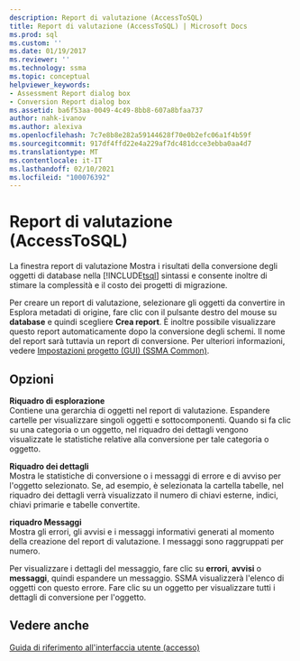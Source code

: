 ```yaml
---
description: Report di valutazione (AccessToSQL)
title: Report di valutazione (AccessToSQL) | Microsoft Docs
ms.prod: sql
ms.custom: ''
ms.date: 01/19/2017
ms.reviewer: ''
ms.technology: ssma
ms.topic: conceptual
helpviewer_keywords:
- Assessment Report dialog box
- Conversion Report dialog box
ms.assetid: ba6f53aa-0049-4c49-8bb8-607a8bfaa737
author: nahk-ivanov
ms.author: alexiva
ms.openlocfilehash: 7c7e8b8e282a59144628f70e0b2efc06a1f4b59f
ms.sourcegitcommit: 917df4ffd22e4a229af7dc481dcce3ebba0aa4d7
ms.translationtype: MT
ms.contentlocale: it-IT
ms.lasthandoff: 02/10/2021
ms.locfileid: "100076392"
---
```

# <a name="assessment-report-accesstosql"></a>Report di valutazione (AccessToSQL)
La finestra report di valutazione Mostra i risultati della conversione degli oggetti di database nella [!INCLUDE[tsql](../../includes/tsql-md.md)] sintassi e consente inoltre di stimare la complessità e il costo dei progetti di migrazione.  
  
Per creare un report di valutazione, selezionare gli oggetti da convertire in Esplora metadati di origine, fare clic con il pulsante destro del mouse su **database** e quindi scegliere **Crea report**. È inoltre possibile visualizzare questo report automaticamente dopo la conversione degli schemi. Il nome del report sarà tuttavia un report di conversione. Per ulteriori informazioni, vedere [Impostazioni progetto (GUI) (SSMA Common)](../sybase/project-settings-gui-sybasetosql.md).  
  
## <a name="options"></a>Opzioni  
**Riquadro di esplorazione**  
Contiene una gerarchia di oggetti nel report di valutazione. Espandere cartelle per visualizzare singoli oggetti e sottocomponenti. Quando si fa clic su una categoria o un oggetto, nel riquadro dei dettagli vengono visualizzate le statistiche relative alla conversione per tale categoria o oggetto.  
  
**Riquadro dei dettagli**  
Mostra le statistiche di conversione o i messaggi di errore e di avviso per l'oggetto selezionato. Se, ad esempio, è selezionata la cartella tabelle, nel riquadro dei dettagli verrà visualizzato il numero di chiavi esterne, indici, chiavi primarie e tabelle convertite.  
  
**riquadro Messaggi**  
Mostra gli errori, gli avvisi e i messaggi informativi generati al momento della creazione del report di valutazione. I messaggi sono raggruppati per numero.  
  
Per visualizzare i dettagli del messaggio, fare clic su **errori**, **avvisi** o **messaggi**, quindi espandere un messaggio. SSMA visualizzerà l'elenco di oggetti con questo errore. Fare clic su un oggetto per visualizzare tutti i dettagli di conversione per l'oggetto.  
  
## <a name="see-also"></a>Vedere anche  
[Guida di riferimento all'interfaccia utente (accesso)](./user-interface-reference-accesstosql.md)  
